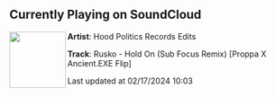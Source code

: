## Currently Playing on SoundCloud

[<img align="left" width="100" src="https://i1.sndcdn.com/artworks-PosVz8Ude6LTL8Qf-eYdR9g-t500x500.jpg">](https://soundcloud.com/hoodpoliticsrecordsedits/rusko-hold-on-sub-focus-remix-proppa-x-ancientexe-flip)

**Artist**: Hood Politics Records Edits 

**Track**: Rusko - Hold On (Sub Focus Remix) [Proppa X Ancient.EXE Flip]

Last updated at 02/17/2024 10:03
